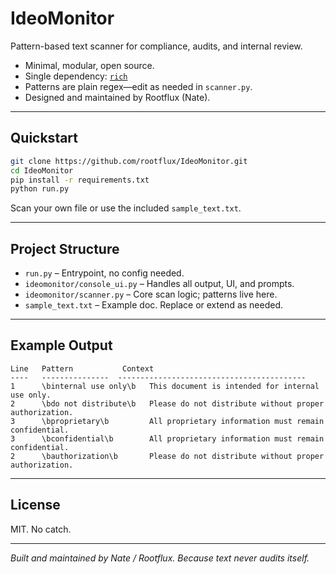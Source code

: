 # IdeoMonitor

Pattern-based text scanner for compliance, audits, and internal review.

- Minimal, modular, open source.
- Single dependency: [`rich`](https://github.com/Textualize/rich)
- Patterns are plain regex—edit as needed in `scanner.py`.
- Designed and maintained by Rootflux (Nate).

---

## Quickstart

```bash
git clone https://github.com/rootflux/IdeoMonitor.git
cd IdeoMonitor
pip install -r requirements.txt
python run.py
```

Scan your own file or use the included `sample_text.txt`.

---

## Project Structure

- `run.py` – Entrypoint, no config needed.
- `ideomonitor/console_ui.py` – Handles all output, UI, and prompts.
- `ideomonitor/scanner.py` – Core scan logic; patterns live here.
- `sample_text.txt` – Example doc. Replace or extend as needed.

---

## Example Output

```
Line   Pattern           Context
----   ---------------  ------------------------------------------
1      \binternal use only\b   This document is intended for internal use only.
2      \bdo not distribute\b   Please do not distribute without proper authorization.
3      \bproprietary\b         All proprietary information must remain confidential.
3      \bconfidential\b        All proprietary information must remain confidential.
2      \bauthorization\b       Please do not distribute without proper authorization.
```

---

## License

MIT. No catch.

---

_Built and maintained by Nate / Rootflux. Because text never audits itself._
